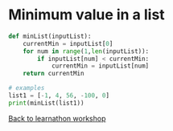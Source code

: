 # Minimum value in a list
```python
def minList(inputList):
    currentMin = inputList[0]
    for num in range(1,len(inputList)):
        if inputList[num] < currentMin:
            currentMin = inputList[num]
    return currentMin

# examples
list1 = [-1, 4, 56, -100, 0]
print(minList(list1))
```
[Back to learnathon workshop](../README.md)
